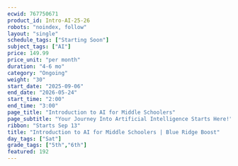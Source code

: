 ```yaml
---
ecwid: 767750671
product_id: Intro-AI-25-26
robots: "noindex, follow"
layout: "single"
schedule_tags: ["Starting Soon"]
subject_tags: ["AI"]
price: 149.99
price_unit: "per month"
duration: "4-6 mo"
category: "Ongoing"
weight: "30"
start_date: "2025-09-06"
end_date: "2026-05-24"
start_time: "2:00"
end_time: "3:00"
page_title: "Introduction to AI for Middle Schoolers"
page_subtitle: "Your Journey Into Artificial Intelligence Starts Here!"
ribbon: "Starts Sep 13"
title: "Introduction to AI for Middle Schoolers | Blue Ridge Boost"
day_tags: ["Sat"]
grade_tags: ["5th","6th"]
featured: 192
---
```

